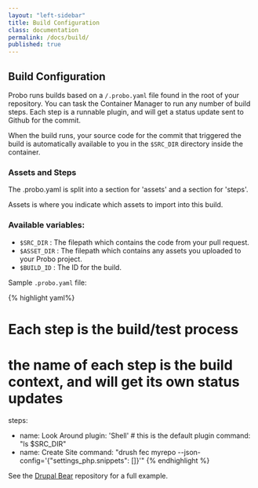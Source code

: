 ```yaml
---
layout: "left-sidebar"
title: Build Configuration
class: documentation
permalink: /docs/build/
published: true
---
```




## Build Configuration

Probo runs builds based on a `/.probo.yaml` file found in the root of your repository. You can task the Container Manager to run any number of build steps. Each step is a runnable plugin, and will get a status update sent to Github for the commit.

When the build runs, your source code for the commit that triggered the build is automatically available to you in the `$SRC_DIR` directory inside the container.

### Assets and Steps
The .probo.yaml is split into a section for 'assets' and a section for 'steps'.

Assets is where you indicate which assets to import into this build.

### Available variables:

- `$SRC_DIR` : The filepath which contains the code from your pull request.
- `$ASSET_DIR` : The filepath which contains any assets you uploaded to your Probo project.
- `$BUILD_ID` : The ID for the build.

Sample `.probo.yaml` file:

{% highlight yaml%}
# Each step is the build/test process
# the name of each step is the build context, and will get its own status updates
steps:
  - name: Look Around
    plugin: 'Shell'  # this is the default plugin
    command: "ls $SRC_DIR"
  - name: Create Site
    command: "drush fec myrepo --json-config='{\"settings_php.snippets\": []}'"
{% endhighlight %}



See the [Drupal Bear](https://github.com/zivtech/bear) repository for a full example.
